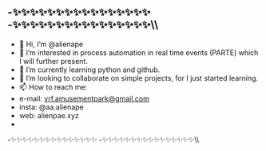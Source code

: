 -✨✨✨✨✨✨✨✨✨✨✨✨✨✨✨✨
-✨✨✨✨✨✨✨✨✨✨✨✨✨✨✨✨\\\
-
- 👋 Hi, I’m @alienape
- 👀 I’m interested in process automation in real time events (PARTE) which I will further present.
- 🌱 I’m currently learning python and github.
- 💞️ I’m looking to collaborate on simple projects, for I just started learning. 
- 📫 How to reach me:
-   e-mail: vrf.amusementpark@gmail.com
-   insta: @aa.alienape
-   web: alienpae.xyz
-
-✨✨✨✨✨✨✨✨✨✨✨✨✨✨✨
-✨✨✨✨✨✨✨✨✨✨✨✨✨✨✨✨\\\
<!---
alienape/alienape is a ✨ special ✨ repository because its `README.md` (this file) appears on your GitHub profile.
You can click the Preview link to take a look at your changes.
--->
